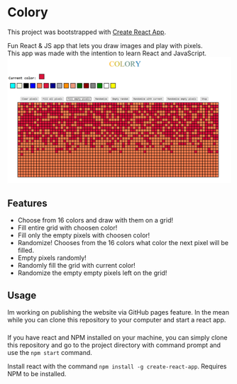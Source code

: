 # Colory
This project was bootstrapped with [Create React App](https://github.com/facebook/create-react-app). <br/>

Fun React &amp; JS app that lets you draw images and play with pixels. <br />
This app was made with the intention to learn React and JavaScript.
![Colory](/images/colory.png)
## Features

- Choose from 16 colors and draw with them on a grid!
- Fill entire grid with choosen color!
- Fill only the empty pixels with choosen color!
- Randomize! Chooses from the 16 colors what color the next pixel will be filled.
- Empty pixels randomly!
- Randomly fill the grid with current color!
- Randomize the empty empty pixels left on the grid!

## Usage

Im working on publishing the website via GitHub pages feature. In the mean while you can clone this repository to your computer and start a react app.
###

If you have react and NPM installed on your machine, you can simply clone this repository and go to the project directory with command prompt and use the `npm start` command.

Install react with the command `npm install -g create-react-app`. Requires NPM to be installed.
